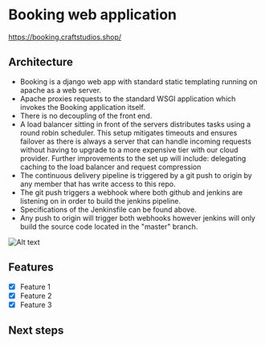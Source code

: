 # Booking web application

https://booking.craftstudios.shop/

## Architecture

- Booking is a django web app with standard static templating running on apache as a web server.
- Apache proxies requests to the standard WSGI application which invokes the Booking application itself.
- There is no decoupling of the front end.
- A load balancer sitting in front of the servers distributes tasks using a round robin scheduler. This setup mitigates timeouts and ensures failover as there is always a server that can handle incoming requests without having to upgrade to a more expensive tier with our cloud provider. Further improvements to the set up will include: delegating caching to the load balancer and request compression
- The continuous delivery pipeline is triggered by a git push to origin by any member that has write access to this repo.
- The git push triggers a webhook where both github and jenkins are listening on in order to build the jenkins pipeline.
- Specifications of the Jenkinsfile can be found above.
- Any push to origin will trigger both webhooks however jenkins will only build the source code located in the "master" branch.

<img src="https://viewer.diagrams.net/?tags=%7B%7D&highlight=0000ff&edit=_blank&layers=1&nav=1&title=Untitled%20Diagram.drawio#R1ZbbbqMwEIafJpeNACeQXIZD2khdbbdRVe1V5IIDVgymttOkffodF5Nwqra73WNyAf5nzIz9f1iMUJAfLwUus088IWzkWMlxhMKR49hoasFFK8%2BV4iGnElJBE5N0Ftb0hRjRzEv3NCGylag4Z4qWbTHmRUFi1dKwEPzQTtty1q5a4pT0hHWMWV%2B9p4nKjGq783PgitA0M6VnjlcFclwnm5XIDCf80JBQNEKB4FxVd%2FkxIExvXr0v1bzlG9FTY4IU6j0T7qKXm7vF4vNKLC%2BonKXTwHu8sC2zjifM9mbJCVYYFIZ3BC7B9cr0r57rTeF7xWhBgtOeWyPkpwInFHoJOOMCtIIXkO5v%2BVkaOWg6mfruBHSpBN%2BRbjJlrJE88%2Bb23AU9wTIjiSn0RISi4NA1fiDshkuqKC8g9sCV4nkjYcFoqgOKl6BiM4qhRwIF%2FEzlDMa2adKwZzv12KxXl8SyrBa6pUfdhw9mljqYH1PN%2FRgf5GQMze9hWVj3swFqd1XhklNdMXqCwtIUZLp3H8e7VPB9kTTWvH39QUrfX2O5Xh45NiTj9yXhOVHiGVLqqGuNp9Uk8%2FpN7GmtHBo4W4bRrEHyvH6LzBuUnh5%2FhgxuDGc%2Fwpzt9phb5PgFTHSsNXofbR2s4L%2FULfQohJhrLRDyGrGQCnhQBU3Bhd6FLnmO5%2Bk2u5g2%2Ffk%2FmBRE8r2IySrW%2FfgwrO7aWRL9MSbdidUmsmavweNsAMda%2BwiOX2fLW3brXq820b2Dwyv2ZR1c2D0YewTKHVFxZvb9QzgOn3NO5HiL8K1D8Z8DbehAG4YvkZuSS5UCdo9sQwupcBGTDWbqBFOPnAG%2B3oRp4nVgcv8yTM73YWrZOQhTw5ueb6zj%2Bynwk2B0fTuQBwoHhBzjEscZGT5Rw2UYhdEv8A91%2FENo8rv8g%2BH5W%2Bs11vhiRdE3" alt="Alt text" title="Optional title">

## Features

- [x] Feature 1
- [x] Feature 2
- [x] Feature 3

## Next steps
